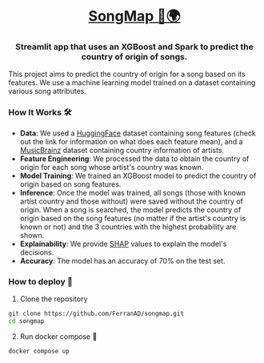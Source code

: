 <h1 align="center">
  <a href="https://songmap.xyz">
    SongMap 🎵🌍
  </a>
</h1>
<h3 align="center">
Streamlit app that uses an XGBoost and Spark to predict the country of origin of songs.
</h3>

This project aims to predict the country of origin for a song based on its features.  We use a machine learning model trained on a dataset containing various song attributes.
        
### How It Works 🛠️
- **Data**: We used a [HuggingFace](https://huggingface.co/datasets/maharshipandya/spotify-tracks-dataset) dataset containing song features (check out the link for information on what does each feature mean), and a [MusicBrainz](https://data.metabrainz.org/pub/musicbrainz/data/json-dumps/20240608-001001/) dataset
            containing country information of artists.
- **Feature Engineering**: We processed the data to obtain the country of origin for each song whose artist's country was known.
- **Model Training**: We trained an XGBoost model to predict the country of origin based on song features.
- **Inference**: Once the model was trained, all songs (those with known artist country and those without) were saved without the country of origin.
            When a song is searched, the model predicts the country of origin based on the song features (no matter if the artist's country is known or not) and 
            the 3 countries with the highest probability are shown.
- **Explainability**: We provide [SHAP](https://christophm.github.io/interpretable-ml-book/shap.html) values to explain the model's decisions.
- **Accuracy**: The model has an accuracy of 70% on the test set.

### How to deploy 🚀

1. Clone the repository
```bash
git clone https://github.com/FerranAD/songmap.git
cd songmap
```

2. Run docker compose 🐋
```bash
docker compose up
```